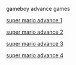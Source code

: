 gameboy advance games

<a href="https://cattn.github.io/gba/launcher.html#supermarioadvance"> super mario advance 1</a>
<p></p>
<a href="https://cattn.github.io/gba/launcher.html#supermarioadvance2"> super mario advance 2</a>
<p></p>
<a href="https://cattn.github.io/gba/launcher.html#supermarioadvance3"> super mario advance 3</a>
<p></p>
<a href="https://cattn.github.io/gba/launcher.html#supermarioadvance4"> super mario advance 4</a>
<p></p>
